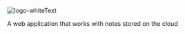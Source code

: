 ![logo-whiteText](https://user-images.githubusercontent.com/42294625/157231588-6c9842a8-5bad-42d1-a079-62646bc83823.png)
 
A web application that works with notes stored on the cloud 
